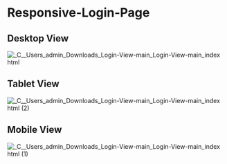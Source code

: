# Responsive-Login-Page

## Desktop View
![_C__Users_admin_Downloads_Login-View-main_Login-View-main_index html](https://github.com/SinghBharati/Responsive-Login-Page/assets/88208046/769efcb7-9029-4963-9ba1-7708267fe6d1)


## Tablet View
![_C__Users_admin_Downloads_Login-View-main_Login-View-main_index html (2)](https://github.com/SinghBharati/Responsive-Login-Page/assets/88208046/483fb16c-02da-4a3c-a7f1-284dadd01dc0)


## Mobile View
![_C__Users_admin_Downloads_Login-View-main_Login-View-main_index html (1)](https://github.com/SinghBharati/Responsive-Login-Page/assets/88208046/9b142bc1-98df-487e-8734-86d2fa7cfc7b)
